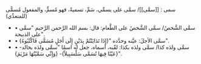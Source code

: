 
سمى : [[سمَّى]]/ سمَّى على يسمِّي، سَمِّ، تسميةً، فهو مُسمٍّ، والمفعول مُسمًّى (للمتعدِّي)
- • سمَّى الشَّخصُ/ سمَّى الشَّخصُ على الطَّعام: قال: بسم الله الرَّحمن الرَّحيم "سمَّى على الذبيحة".
- • سمَّى الأجلَ: عيَّنه وحدَّده "{إِذَا تَدَايَنْتُمْ بِدَيْنٍ إِلَى أَجَلٍ مُسَمًّى فَاكْتُبُوهُ}".
- • سمَّى ولدَه كذا/ سمَّى ولدَه بكذا: لقّبه، أسماه، جعل له اسمًا "سمَّى ولدَه بخالد- {عَيْنًا فِيهَا تُسَمَّى سَلْسَبِيلاً}- {وَإِنِّي سَمَّيْتُهَا مَرْيَمَ}".